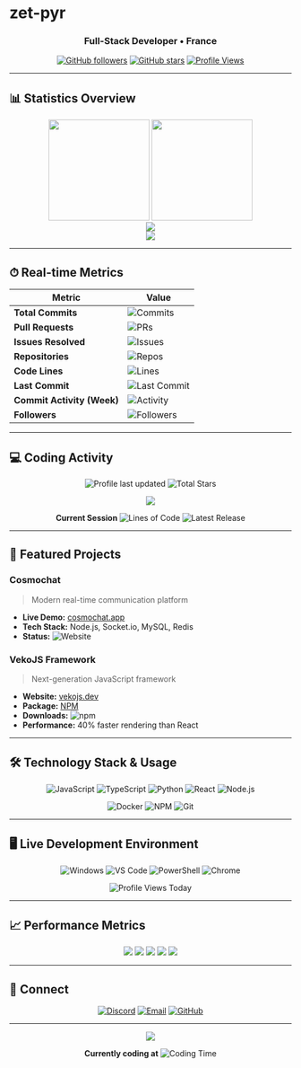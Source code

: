 # zet-pyr

<div align="center">

### **Full-Stack Developer • France**  

[![GitHub followers](https://img.shields.io/github/followers/zet-pyr?style=for-the-badge&color=0366d6&logo=github)](https://github.com/zet-pyr)
[![GitHub stars](https://img.shields.io/github/stars/zet-pyr?style=for-the-badge&color=0366d6&logo=github)](https://github.com/zet-pyr)
[![Profile Views](https://komarev.com/ghpvc/?username=zet-pyr&style=for-the-badge&color=0366d6&label=PROFILE%20VIEWS)](https://github.com/zet-pyr)

---

</div>

## 📊 Statistics Overview

<div align="center">
  <img height="180em" src="https://github-readme-stats-sigma-five.vercel.app/api?username=zet-pyr&show_icons=true&theme=github_dark&include_all_commits=true&count_private=true&hide_border=true&bg_color=0d1117"/>
  <img height="180em" src="https://github-readme-stats-sigma-five.vercel.app/api/top-langs/?username=zet-pyr&layout=compact&theme=github_dark&hide_border=true&bg_color=0d1117"/>
</div>

<div align="center">
  <img src="https://github-readme-streak-stats.herokuapp.com/?user=zet-pyr&theme=github-dark-blue&hide_border=true&background=0d1117"/>
</div>

<div align="center">
  <img src="https://github-readme-activity-graph.vercel.app/graph?username=zet-pyr&theme=github-compact&hide_border=true&bg_color=0d1117&color=58a6ff&line=58a6ff&point=f0f6fc"/>
</div>

---

## ⏱ Real-time Metrics

<div align="center">
  
| Metric | Value |
|--------|-------|
| **Total Commits** | ![Commits](https://img.shields.io/badge/dynamic/json?url=https://api.github.com/search/commits?q=author:zet-pyr&query=$.total_count&label=Commits&style=flat-square&color=58a6ff) |
| **Pull Requests** | ![PRs](https://img.shields.io/badge/dynamic/json?url=https://api.github.com/search/issues?q=author:zet-pyr+type:pr&query=$.total_count&label=PRs&style=flat-square&color=58a6ff) |
| **Issues Resolved** | ![Issues](https://img.shields.io/badge/dynamic/json?url=https://api.github.com/search/issues?q=author:zet-pyr+type:issue+is:closed&query=$.total_count&label=Issues&style=flat-square&color=58a6ff) |
| **Repositories** | ![Repos](https://img.shields.io/badge/dynamic/json?url=https://api.github.com/users/zet-pyr&query=$.public_repos&label=Repos&style=flat-square&color=58a6ff) |
| **Code Lines** | ![Lines](https://img.shields.io/tokei/lines/github/zet-pyr/zet-pyr?style=flat-square&color=58a6ff&label=Lines) |
| **Last Commit** | ![Last Commit](https://img.shields.io/github/last-commit/zet-pyr/zet-pyr?style=flat-square&color=58a6ff) |
| **Commit Activity (Week)** | ![Activity](https://img.shields.io/github/commit-activity/w/zet-pyr?style=flat-square&color=58a6ff) |
| **Followers** | ![Followers](https://img.shields.io/github/followers/zet-pyr?style=flat-square&color=58a6ff) |

</div>

---

## 💻 Coding Activity

<div align="center">

![Profile last updated](https://img.shields.io/github/last-commit/zet-pyr/zet-pyr?label=Profile%20Updated&style=flat-square&color=58a6ff)
![Total Stars](https://img.shields.io/github/stars/zet-pyr?style=flat-square&color=58a6ff&label=Stars)

<img src="https://github-readme-stats.vercel.app/api?username=zet-pyr&show_icons=true&theme=github_dark&include_all_commits=true&count_private=true&hide_border=true&bg_color=0d1117&cache_seconds=1800"/>

**Current Session**
![Lines of Code](https://img.shields.io/tokei/lines/github/zet-pyr/zet-pyr?style=flat-square&color=58a6ff)
![Latest Release](https://img.shields.io/github/v/release/zet-pyr/zet-pyr?style=flat-square&color=58a6ff)

</div>

---

## 🚀 Featured Projects

### **Cosmochat**
> Modern real-time communication platform  
- **Live Demo:** [cosmochat.app](https://cosmochat.app/)  
- **Tech Stack:** Node.js, Socket.io, MySQL, Redis  
- **Status:** ![Website](https://img.shields.io/website?url=https://cosmochat.app&style=flat-square)

### **VekoJS Framework**
> Next-generation JavaScript framework  
- **Website:** [vekojs.dev](https://vekojs.dev/)  
- **Package:** [NPM](https://npmjs.com/package/veko)  
- **Downloads:** ![npm](https://img.shields.io/npm/dt/veko?style=flat-square&color=cb3837)  
- **Performance:** 40% faster rendering than React  

---

## 🛠 Technology Stack & Usage

<div align="center">

![JavaScript](https://img.shields.io/github/languages/top/zet-pyr/cosmochat?style=flat-square&color=F7DF1E&logo=javascript&logoColor=black&label=JavaScript)
![TypeScript](https://img.shields.io/github/search/zet-pyr/zet-pyr?query=language:typescript&style=flat-square&color=3178C6&logo=typescript&logoColor=white)
![Python](https://img.shields.io/github/search/zet-pyr/zet-pyr?query=language:python&style=flat-square&color=3776AB&logo=python&logoColor=white)
![React](https://img.shields.io/npm/v/react?style=flat-square&color=61DAFB&logo=react&logoColor=black)
![Node.js](https://img.shields.io/node/v/latest?style=flat-square&color=339933&logo=node.js&logoColor=white)

![Docker](https://img.shields.io/docker/v/_/node?style=flat-square&color=2496ED&logo=docker&logoColor=white)
![NPM](https://img.shields.io/npm/v/npm?style=flat-square&color=CB3837&logo=npm&logoColor=white)
![Git](https://img.shields.io/github/last-commit/zet-pyr/zet-pyr?style=flat-square&color=F05032&logo=git&logoColor=white)

</div>

---

## 🖥 Live Development Environment

<div align="center">

![Windows](https://img.shields.io/badge/Windows-0078D6?style=flat-square&logo=windows&logoColor=white)
![VS Code](https://img.shields.io/badge/VS%20Code-007ACC?style=flat-square&logo=visualstudiocode&logoColor=white)
![PowerShell](https://img.shields.io/badge/PowerShell-5391FE?style=flat-square&logo=powershell&logoColor=white)
![Chrome](https://img.shields.io/badge/Chrome-4285F4?style=flat-square&logo=googlechrome&logoColor=white)

![Profile Views Today](https://komarev.com/ghpvc/?username=zet-pyr&style=flat-square&color=58a6ff&label=Profile%20Views%20Today)

</div>

---

## 📈 Performance Metrics

<div align="center">
  <img src="https://github-profile-summary-cards.vercel.app/api/cards/profile-details?username=zet-pyr&theme=github_dark"/>
  <img src="https://github-profile-summary-cards.vercel.app/api/cards/repos-per-language?username=zet-pyr&theme=github_dark"/>
  <img src="https://github-profile-summary-cards.vercel.app/api/cards/most-commit-language?username=zet-pyr&theme=github_dark"/>
  <img src="https://github-profile-summary-cards.vercel.app/api/cards/stats?username=zet-pyr&theme=github_dark"/>
  <img src="https://github-profile-summary-cards.vercel.app/api/cards/productive-time?username=zet-pyr&theme=github_dark&utcOffset=1"/>
</div>

---

## 🔗 Connect

<div align="center">
  
[![Discord](https://img.shields.io/badge/Discord-7289DA?style=for-the-badge&logo=discord&logoColor=white)](https://discord.gg/zetchatori)
[![Email](https://img.shields.io/badge/Email-0078D4?style=for-the-badge&logo=microsoftoutlook&logoColor=white)](mailto:zetchatori_view@outlook.fr)
[![GitHub](https://img.shields.io/badge/GitHub-181717?style=for-the-badge&logo=github&logoColor=white)](https://github.com/zet-pyr)

</div>

---

<div align="center">
  <img src="https://github.com/zet-pyr/zet-pyr/blob/output/github-contribution-grid-snake-dark.svg"/>
  
  **Currently coding at** ![Coding Time](https://img.shields.io/badge/dynamic/json?url=https://api.github.com/users/zet-pyr&query=$.updated_at&label=Last%20Seen&style=flat-square&color=58a6ff)
</div>
